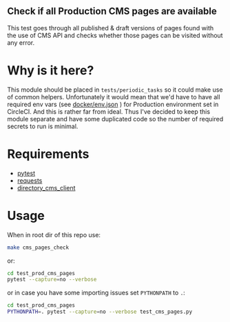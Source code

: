 Check if all Production CMS pages are available
-----------------------------------------------

This test goes through all published & draft versions of pages found with the
use of CMS API and checks whether those pages can be visited without any error.


# Why is it here?

This module should be placed in `tests/periodic_tasks` so it could make use of common
helpers. Unfortunately it would mean that we'd have to have all required env vars
(see [docker/env.json](docker/env.json) ) for Production environment set in CircleCI.
And this is rather far from ideal. Thus I've decided to keep this module separate and
have some duplicated code so the number of required secrets to run is minimal.


# Requirements

* [pytest](https://pypi.org/project/pytest/)
* [requests](http://docs.python-requests.org/en/master/)
* [directory_cms_client](https://pypi.org/project/directory-cms-client/)


# Usage

When in root dir of this repo use:
```bash
make cms_pages_check
```

or:
```bash
cd test_prod_cms_pages
pytest --capture=no --verbose
```

or in case you have some importing issues set `PYTHONPATH` to `.`:
```bash
cd test_prod_cms_pages
PYTHONPATH=. pytest --capture=no --verbose test_cms_pages.py
```
